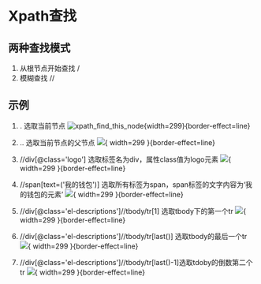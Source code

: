 # Xpath查找

## 两种查找模式

1. 从根节点开始查找 /
2. 模糊查找 //

## 示例

1. . 选取当前节点
![xpath_find_this_node](){width=299}{border-effect=line}
2. .. 选取当前节点的父节点
![](xpath_find_this_node_father.png){ width=299 }{border-effect=line}

3. //div[@class='logo'] 选取标签名为div，属性class值为logo元素
![](xpath_find_class_include_logo.png){ width=299 }{border-effect=line}

4. //span[text=('我的钱包')] 选取所有标签为span，span标签的文字内容为‘我的钱包的元素’
![](xpath_find_span_text_include.png){ width=299 }{border-effect=line}

5. //div[@class='el-descriptions']//tbody/tr[1] 选取tbody下的第一个tr
![](xpath_find_dic_class_el_description_tbody_tr.png){ width=299 }{border-effect=line}

6. //div[@class='el-descriptions']//tbody/tr[last()] 选取tbody的最后一个tr
![](xpath_find_last_one.png){ width=299 }{border-effect=line}

7. //div[@class='el-descriptions']//tbody/tr[last()-1]选取tdoby的倒数第二个tr
![](xpath_find_class_el_description_tbody_tr_last_second.png){ width=299 }{border-effect=line}
















